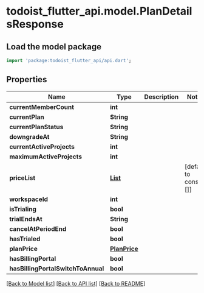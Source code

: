 # todoist_flutter_api.model.PlanDetailsResponse

## Load the model package
```dart
import 'package:todoist_flutter_api/api.dart';
```

## Properties
Name | Type | Description | Notes
------------ | ------------- | ------------- | -------------
**currentMemberCount** | **int** |  | 
**currentPlan** | **String** |  | 
**currentPlanStatus** | **String** |  | 
**downgradeAt** | **String** |  | 
**currentActiveProjects** | **int** |  | 
**maximumActiveProjects** | **int** |  | 
**priceList** | [**List<FormattedPriceListing>**](FormattedPriceListing.md) |  | [default to const []]
**workspaceId** | **int** |  | 
**isTrialing** | **bool** |  | 
**trialEndsAt** | **String** |  | 
**cancelAtPeriodEnd** | **bool** |  | 
**hasTrialed** | **bool** |  | 
**planPrice** | [**PlanPrice**](PlanPrice.md) |  | 
**hasBillingPortal** | **bool** |  | 
**hasBillingPortalSwitchToAnnual** | **bool** |  | 

[[Back to Model list]](../README.md#documentation-for-models) [[Back to API list]](../README.md#documentation-for-api-endpoints) [[Back to README]](../README.md)


